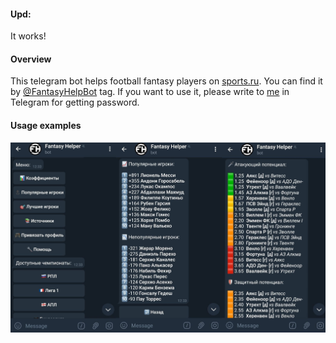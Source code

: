 #### Upd:
It works!

#### Overview
This telegram bot helps football fantasy players on [sports.ru](https://www.sports.ru/fantasy/?from=menu&e=main). You can find it by [@FantasyHelpBot](https://t.me/FantasyHelpBot) tag. If you want to use it, please write to [me](https://t.me/click_here) in Telegram for getting password.

#### Usage examples
![Examples](Example.png)

